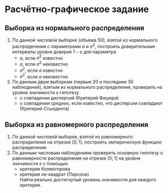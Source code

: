 # Расчётно-графическое задание

## Выборка из нормального распределения

1. По данной числовой выборке (объема 50), взятой из нормального распределения с параметрами $a$ и $\sigma^2$, построить доверительные интервалы уровня доверия $1 − \varepsilon$ для параметра
	* $a$, если $\sigma^2$ известно
	* $a$, если $\sigma^2$ неизвестно
	* $\sigma^2$, если $a$ известно
	* $\sigma^2$, если $a$ неизвестно 
2. По данным двум выборкам (первые 20 и последние 30 наблюдений), взятым из нормального распределения, проверить на уровне значимости $\varepsilon$ гипотезу
	* о совпадении дисперсий (Критерий Фишера)
	* о совпадении средних, если известно, что дисперсии совпадают (Критерий Стьюдента) 

## Выборка из равномерного распределения

1. По данной числовой выборке, взятой из равномерного распределения на отрезке $[0; 1]$, построить эмпирическую функцию распределения.
2. По данным числовым наблюдениям проверить основную гипотезу о равномерности распределения на отрезке $[0; 1]$ на уровне значимости $\varepsilon$ с помощью
	* критерия Колмогорова
	* критерия хи-квадрат (Пирсона)  
	Найти реально достигнутый уровень значимости для каждого критерия.
